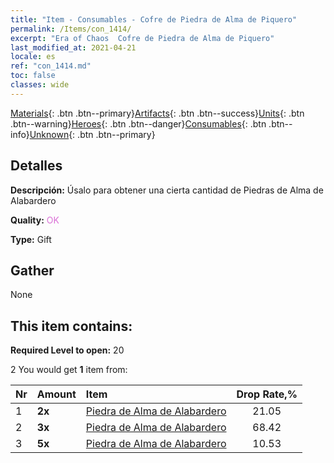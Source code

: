 ```yaml
---
title: "Item - Consumables - Cofre de Piedra de Alma de Piquero"
permalink: /Items/con_1414/
excerpt: "Era of Chaos  Cofre de Piedra de Alma de Piquero"
last_modified_at: 2021-04-21
locale: es
ref: "con_1414.md"
toc: false
classes: wide
---
```

 [Materials](/es/Items/){: .btn .btn--primary}[Artifacts](/es/Items/Artifacts/){: .btn .btn--success}[Units](/es/Items/Units/){: .btn .btn--warning}[Heroes](/es/Items/Heroes/){: .btn .btn--danger}[Consumables](/es/Items/Consumables/){: .btn .btn--info}[Unknown](/es/Items/Unknown/){: .btn .btn--primary}

## Detalles
 **Descripción:** Úsalo para obtener una cierta cantidad de Piedras de Alma de Alabardero

 **Quality:** <span style="color: #DA70D6">OK</span>

 **Type:** Gift

## Gather

  None

## This item contains:

 **Required Level to open:** 20

 2 You would get **1** item  from:

  | Nr | Amount |     Item    | Drop Rate,% |
  |:---|:-------|:------------|:---------:|
  | 1 |  **2x** | [Piedra de Alma de Alabardero](/es/Items/unt_282/) | 21.05 | 
  | 2 |  **3x** | [Piedra de Alma de Alabardero](/es/Items/unt_282/) | 68.42 | 
  | 3 |  **5x** | [Piedra de Alma de Alabardero](/es/Items/unt_282/) | 10.53 | 
